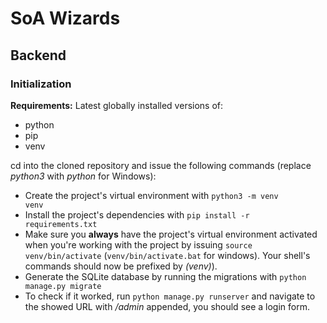 # SoA Wizards

## Backend
### Initialization
**Requirements:** Latest globally installed versions of: 
- python
- pip
- venv

cd into the cloned repository and issue the following commands (replace
*python3* with *python* for Windows): 
 
- Create the project's virtual environment with <code>python3 -m venv venv</code>
- Install the project's dependencies with <code>pip install -r requirements.txt</code>
- Make sure you **always** have the project's virtual environment activated when you're working with the project by 
issuing <code>source venv/bin/activate</code> (<code>venv/bin/activate.bat</code> for windows). Your shell's
commands should now be prefixed by *(venv)*).
- Generate the SQLite database by running the migrations with <code>python manage.py migrate</code>
- To check if it worked, run <code>python manage.py runserver</code> and navigate to the showed URL with */admin*
appended, you should see a login form. 
